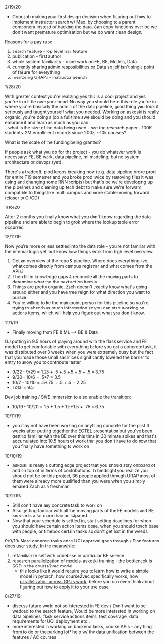 
2/19/20

- Good job making your first design decision when figuring out how to implement instructor search w/ Max. by choosing to a parent component instead of hacking the data.  Can copy functions over bc we don't want premature optimization but we do want clean design.  

Reasons for a pay raise

1. search feature - top level nav feature
1. publication - first author
1. whole system familiarity - done work on FE, BE, Models, Data
1. currently sharing admin resposibilities on Data so jeff isn't single point of failure for everything
1. mentoring URAPs - instructor search

1/28/20

With greater context you're realizing yes this is a cool project and yes you're in a little over your head.  No way you should be in this role you're in where you're basically the admin of the data pipeline, good thing you took it seriously and taught yourself what you needed.  Working on askoski is really organic, you're doing a job a full time swe should be doing and you should embrace it and learn as much as you can.  
    - what is the size of the data being used - see the research paper
    - 100K students, 2M enrollment records since 2008, ~10k courses? 

What is the scale of the funding being granted? 

If people ask what you do for the project - you do whatever work is necessary: FE, BE work, data pipeline, ml modeling, but no system architecture or devops (yet).

There's a tradeoff, prod keeps breaking now (e.g. data pipeline broke prod for entire F19 semester and you broke prod twice by removing files it was using and changing some RNN scripts) but that's bc we're developing up the pipelines and cleaning up tech debt to make sure we're forward compatible to things like multi campus and more stable moving forward (closer to CI/CD)

1/16/20

After 2 months you finally know what you don't know regarding the data pipeline and are able to begin to grok where the lookup table error occurred.

12/11/19

Now you're more or less settled into the data role - you're not familiar with the internal logic yet, but know how things work from high level overview. 

1. Get an overview of the repo & pipeline.  Where does everything live, what comes directly from campus registrar and what comes from the APIs?  
1. Then fill in knowledge gaps & reconcile all the moving parts to determine what the the next action item is.  
1. Things are pretty organic, Zach doesn't exactly know what's going around either and you have free reign for what direction you want to pursue.  
1. You're willing to be the main point person for this pipeline so you're trying to absorb as much information so you can start working on actions items, which will help you figure out what you don't know.  

11/1/19

- Finally moving from FE & ML --> BE & Data

GJ putting in 9.5 hours of playing around with the flask service and FE model to get comfortable with everything before you got a concrete task, it was distributed over 3 weeks when you were extremely busy but the fact that you made those small sacrifices significantly lowered the barrier to entry to allow you to contribute faster

- 9/22 - 9/29 = 1.25 + .5 +.5 +.5 +.5 + .5 = 3.75
- 9/30 - 10/6 = .5*7 = 3.5
- 10/7 - 10/10 = .5+.75 + .5 + .5 = 2.25
- Total = 9.5

Dev job training / SWE Immersion to also enable the transition:

- 10/19 - 10/20 = 1.5 + 1.5 + 1.5+1.5 + .75 = 6.75 

10/11/19

- you may not have been working on anything concrete for the past 3 weeks after putting together the ECTEL presentation but you've been getting familiar with the BE over this time in 30 minute spikes and that's accumulated into 10.5 hours of work that you don't have to do now that you finally have something to work on

10/10/19

- askoski is really a cutting edge project that you should stay onboard of and on top of in terms of contributions.  In hindsight you realize you should not be on this project, 36 people applied through URAP most of them were already more qualified than you were when you simply emailed Zach as a freshman.   

10/2/19:

- Still don't have any concrete task to work on
- Also getting familiar with all the moving parts of the FE models and BE service is a lot more than anticipated
- Now that your schedule is settled in, start setting deadlines for when you should have certain action items done, when you should touch base with people, or timebox certain tasks so don't get lost in the weeds

9/9/19: More concrete tasks once UCI approval goes through / Plan features does user study.  In the meanwhile: 

1. refamiliarize self with codebase in particular BE service
1. research parallelization of models-askoski training - the bottleneck is SGD in the course2vec model
    - this looks like it would require you to learn how to write a simple model in pytorch, how course2vec specifically works, how [parallelization across GPUs work](https://pytorch.org/tutorials/beginner/blitz/data_parallel_tutorial.html), before you can even think about figuring out how to apply it to your use case

8/27/19:

- discuss future work: not so interested in FE dev / Don't want to be wedded to the search feature, Would be more interested in working on data pipelines, flask service actions items, test coverage, data requirements for UCI deployment etc..
- more interested in working on backend tasks, course APIs - anything from to do or the parking lot?   help w/ the data unification between the features / AC courses
